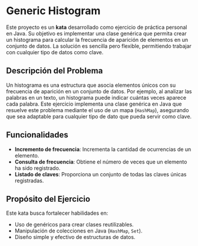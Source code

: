 # Generic Histogram

Este proyecto es un **kata** desarrollado como ejercicio de práctica personal en Java. Su objetivo es implementar una clase genérica que permita crear un histograma para calcular la frecuencia de aparición de elementos en un conjunto de datos. La solución es sencilla pero flexible, permitiendo trabajar con cualquier tipo de datos como clave.

## Descripción del Problema

Un histograma es una estructura que asocia elementos únicos con su frecuencia de aparición en un conjunto de datos. Por ejemplo, al analizar las palabras en un texto, un histograma puede indicar cuántas veces aparece cada palabra. Este ejercicio implementa una clase genérica en Java que resuelve este problema mediante el uso de un mapa (`HashMap`), asegurando que sea adaptable para cualquier tipo de dato que pueda servir como clave.

## Funcionalidades

- **Incremento de frecuencia**: Incrementa la cantidad de ocurrencias de un elemento.
- **Consulta de frecuencia**: Obtiene el número de veces que un elemento ha sido registrado.
- **Listado de claves**: Proporciona un conjunto de todas las claves únicas registradas.

## Propósito del Ejercicio

Este kata busca fortalecer habilidades en:
- Uso de genéricos para crear clases reutilizables.
- Manipulación de colecciones en Java (`HashMap`, `Set`).
- Diseño simple y efectivo de estructuras de datos.

